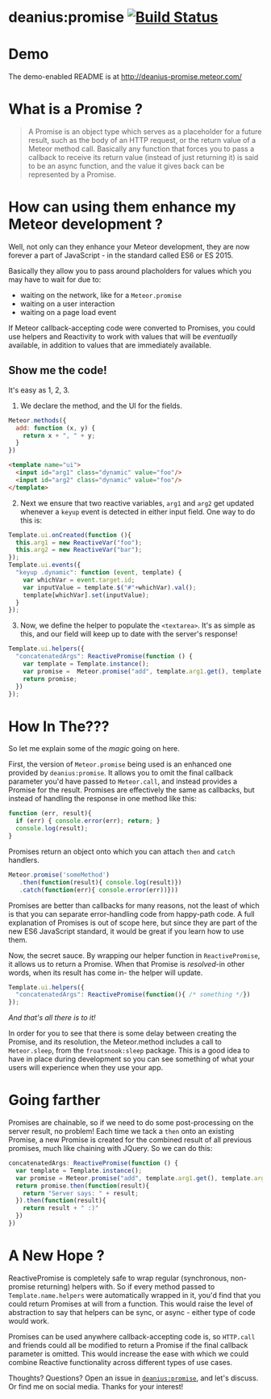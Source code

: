 # deanius:promise [![Build Status](https://secure.travis-ci.org/deanius/deanius-meteor-promise.png?branch=master)](https://travis-ci.org/deanius/deanius-meteor-promise)

# Demo
The demo-enabled README is at http://deanius-promise.meteor.com/

# What is a Promise ?

> A Promise is an object type which serves as a placeholder for a future result, such as the body of an HTTP request, or the return value of a Meteor method call. Basically any function that forces you to pass a callback to receive its return value (instead of just returning it) is said to be an async function, and the value it gives back can be represented by a Promise.

# How can using them enhance my Meteor development ?

Well, not only can they enhance your Meteor development, they are now
forever a part of JavaScript - in the standard called ES6 or ES 2015.

Basically they allow you to pass around placholders for values
which you may have to wait for due to:

  * waiting on the network, like for a `Meteor.promise`
  * waiting on a user interaction
  * waiting on a page load event

If Meteor callback-accepting code were converted to Promises, you
could use helpers and Reactivity to work with values that will be
*eventually* available, in addition to values that are immediately available.

## Show me the code!

It's easy as 1, 2, 3.

1) We declare the method, and the UI for the fields.

```js
Meteor.methods({
  add: function (x, y) {
    return x + ", " + y;
  }
})
```
```html
<template name="ui">
  <input id="arg1" class="dynamic" value="foo"/>
  <input id="arg2" class="dynamic" value="foo"/>
</template>
```

2) Next we ensure that two reactive variables,
`arg1` and `arg2` get updated whenever a `keyup` event is detected in
either input field. One way to do this is:

```js
Template.ui.onCreated(function (){
  this.arg1 = new ReactiveVar("foo");
  this.arg2 = new ReactiveVar("bar");
});
Template.ui.events({
  "keyup .dynamic": function (event, template) {
    var whichVar = event.target.id;
    var inputValue = template.$("#"+whichVar).val();
    template[whichVar].set(inputValue);
  }
});
```

3) Now, we define the helper to populate the `<textarea>`. It's as simple
as this, and our field will keep up to date with the server's response!

```js
Template.ui.helpers({
  "concatenatedArgs": ReactivePromise(function () {
    var template = Template.instance();
    var promise =  Meteor.promise("add", template.arg1.get(), template.arg2.get());
    return promise;
  })
});
```

# How In The???
So let me explain some of the *magic* going on here.

First, the version of `Meteor.promise` being used is an enhanced one provided by `deanius:promise`. It allows you to omit the final callback parameter you'd have passed to `Meteor.call`, and instead provides a Promise for the result. Promises are effectively the same as callbacks, but instead of handling the response in one method like this:

```js
function (err, result){
  if (err) { console.error(err); return; }
  console.log(result);
}
```

Promises return an object onto which you can attach `then` and `catch` handlers.
```js
Meteor.promise('someMethod')
   .then(function(result){ console.log(result)})
   .catch(function(err){ console.error(err))}))
```

Promises are better than callbacks for many reasons, not the least of
which is that you can separate error-handling code from happy-path code.
A full explanation of Promises is out of scope here, but since they are
part of the new ES6 JavaScript standard, it would be great if you learn
how to use them.

Now, the secret sauce. By wrapping our helper function in `ReactivePromise`, it allows us to return a Promise. When that Promise is *resolved*-in other words, when its result has come in- the helper will update.

```js
Template.ui.helpers({
  "concatenatedArgs": ReactivePromise(function(){ /* something */})
});
```

*And that's all there is to it!*

In order for you to see that there is some delay between creating the Promise, and its resolution, the Meteor.method includes a call to `Meteor.sleep`, from the `froatsnook:sleep` package. This is a good idea to have in place during development so you can see something of what your users will experience when they use your app.

# Going farther

Promises are chainable, so if we need to do some post-processing on the server result, no problem! Each time we tack a `then` onto an existing Promise, a new Promise is created for the combined result of all previous promises, much like chaining with JQuery. So we can do this:

```js
concatenatedArgs: ReactivePromise(function () {
  var template = Template.instance();
  var promise = Meteor.promise("add", template.arg1.get(), template.arg2.get());
  return promise.then(function(result){
    return "Server says: " + result;
  }).then(function(result){
    return result + " :)"
  })
})
```

# A New Hope ?
ReactivePromise is completely safe to wrap regular (synchronous, non-promise returning) helpers with. So if every method passed to `Template.name.helpers` were automatically wrapped in it, you'd find that you could return Promises at will from a function. This would raise the level of abstraction to say that helpers can be sync, or async - either type of code would work.

Promises can be used anywhere callback-accepting code is, so `HTTP.call` and friends could all be modified to return a Promise if the final callback parameter is omitted. This would increase the ease with which we could combine Reactive functionality across different types of use cases.

Thoughts? Questions? Open an issue in [`deanius:promise`](https://github.com/deanius/meteor-promise), and let's discuss. Or find me on social media. Thanks for your interest!
